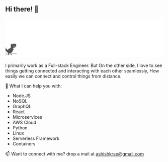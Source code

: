 ## Hi there! 👋
![](screenshot.gif)

I primarily work as a Full-stack Engineer. 
But On the other side, I love to see things getting connected and interacting with each other seamlessly, How easily we can connect and control things from distance.

🌱 What I can help you with:
  * Node.JS
  * NoSQL
  * GraphQL
  * React
  * Microservices
  * AWS Cloud
  * Python
  * Linux
  * Serverless Framework
  * Containers
  
📫 Want to connect with me? drop a mail at <ashishkrse@gmail.com>

